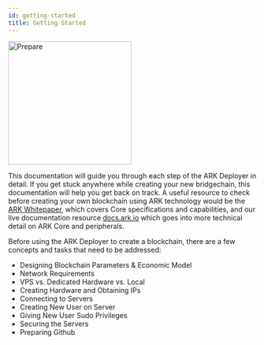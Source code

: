 ```yaml
---
id: getting-started
title: Getting Started
---
```


<img src="/assets/feature-1.svg" alt="Prepare" width="250" height="250" style="margin-left:unset" />

This documentation will guide you through each step of the ARK Deployer in detail. If you get stuck anywhere while creating your new bridgechain, this documentation will help you get back on track. A useful resource to check before creating your own blockchain using ARK technology would be the [ARK Whitepaper](https://whitepaper.ark.io), which covers Core specifications and capabilities, and our live documentation resource [docs.ark.io](https://docs.ark.io) which goes into more technical detail on ARK Core and peripherals.

Before using the ARK Deployer to create a blockchain, there are a few concepts and tasks that need to be addressed:

- Designing Blockchain Parameters & Economic Model
- Network Requirements
- VPS vs. Dedicated Hardware vs. Local
- Creating Hardware and Obtaining IPs
- Connecting to Servers
- Creating New User on Server
- Giving New User Sudo Privileges
- Securing the Servers
- Preparing Github
